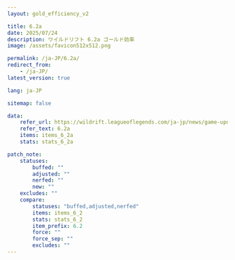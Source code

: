```yaml
---
layout: gold_efficiency_v2

title: 6.2a
date: 2025/07/24
description: ワイルドリフト 6.2a ゴールド効率
image: /assets/favicon512x512.png

permalink: /ja-JP/6.2a/
redirect_from: 
    - /ja-JP/
latest_version: true

lang: ja-JP

sitemap: false

data:
    refer_url: https://wildrift.leagueoflegends.com/ja-jp/news/game-updates/wild-rift-patch-notes-6-2a/
    refer_text: 6.2a
    items: items_6_2a
    stats: stats_6_2a

patch_note:
    statuses:
        buffed: ""
        adjusted: ""
        nerfed: ""
        new: ""
    excludes: ""
    compare:
        statuses: "buffed,adjusted,nerfed"
        items: items_6_2
        stats: stats_6_2
        item_prefix: 6.2
        force: ""
        force_sep: ""
        excludes: ""
---
```

